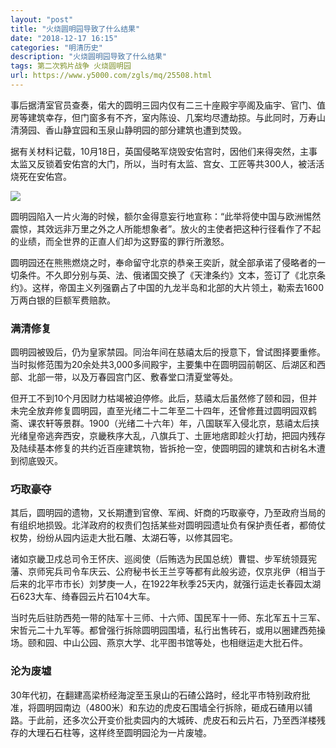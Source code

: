 ```yaml
---
layout: "post"
title: "火烧圆明园导致了什么结果"
date: "2018-12-17 16:15"
categories: "明清历史"
description: "火烧圆明园导致了什么结果"
tags: 第二次鸦片战争 火烧圆明园
url: https://www.y5000.com/zgls/mq/25508.html
---
```






事后据清室官员查奏，偌大的圆明三园内仅有二三十座殿宇亭阁及庙宇、官门、值房等建筑幸存，但门窗多有不齐，室内陈设、几案均尽遭劫掠。与此同时，万寿山清漪园、香山静宜园和玉泉山静明园的部分建筑也遭到焚毁。

据有关材料记载，10月18日，英国侵略军烧毁安佑宫时，因他们来得突然，主事太监又反锁着安佑宫的大门，所以，当时有太监、宫女、工匠等共300人，被活活烧死在安佑宫。

![](https://img.y5000.com/uploads/allimg/170913/8-1F913154Kb00.jpg)

圆明园陷入一片火海的时候，额尔金得意妄行地宣称：“此举将使中国与欧洲惕然震惊，其效远非万里之外之人所能想象者”。放火的主使者把这种行径看作了不起的业绩，而全世界的正直人们却为这野蛮的罪行所激怒。

圆明园还在熊熊燃烧之时，奉命留守北京的恭亲王奕訢，就全部承诺了侵略者的一切条件。不久即分别与英、法、俄诸国交换了《天津条约》文本，签订了《北京条约》。这样，帝国主义列强霸占了中国的九龙半岛和北部的大片领土，勒索去1600万两白银的巨额军费赔款。

###  满清修复

圆明园被毁后，仍为皇家禁园。同治年间在慈禧太后的授意下，曾试图择要重修。当时拟修范围为20余处共3,000多间殿宇，主要集中在圆明园前朝区、后湖区和西部、北部一带，以及万春园宫门区、敷春堂口清夏堂等处。

但开工不到10个月因财力枯竭被迫停修。此后，慈禧太后虽然修了颐和园，但并未完全放弃修复圆明园，直至光绪二十二年至二十四年，还曾修葺过圆明园双鹤斋、课农轩等景群。1900（光绪二十六年）年，八国联军入侵北京，慈禧太后挟光绪皇帝逃奔西安，京畿秩序大乱，八旗兵丁、土匪地痞即趁火打劫，把园内残存及陆续基本修复的共约近百座建筑物，皆拆抢一空，使圆明园的建筑和古树名木遭到彻底毁灭。

###  巧取豪夺

其后，圆明园的遗物，又长期遭到官僚、军阀、奸商的巧取豪夺，乃至政府当局的有组织地损毁。北洋政府的权贵们包括某些对圆明园遗址负有保护责任者，都倚仗权势，纷纷从园内运走大批石雕、太湖石等，以修其园宅。

诸如京畿卫戍总司令王怀庆、巡阅使（后贿选为民国总统）曹锟、步军统领聂宪藩、京师宪兵司令车庆云、公府秘书长王兰亨等都有此般劣迹，仅京兆伊（相当于后来的北平市市长）刘梦庚一人，在1922年秋季25天内，就强行运走长春园太湖石623大车、绮春园云片石104大车。

当时先后驻防西苑一带的陆军十三师、十六师、国民军十一师、东北军五十三军、宋哲元二十九军等。都曾强行拆除圆明园围墙，私行出售砖石，或用以圈建西苑操场。颐和园、中山公园、燕京大学、北平图书馆等处，也相继运走大批石件。

###  沦为废墟

30年代初，在翻建高梁桥经海淀至玉泉山的石碴公路时，经北平市特别政府批准，将圆明园南边（4800米）和东边的虎皮石围墙全行拆除，砸成石碴用以铺路。于此前，还多次公开变价批卖园内的大城砖、虎皮石和云片石，乃至西洋楼残存的大理石石柱等，这样终至圆明园沦为一片废墟。
